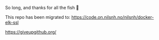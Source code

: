 So long, and thanks for all the fish :dolphin:

This repo has been migrated to: https://code.on.nilsnh.no/nilsnh/docker-elk-ssl

https://giveupgithub.org/

